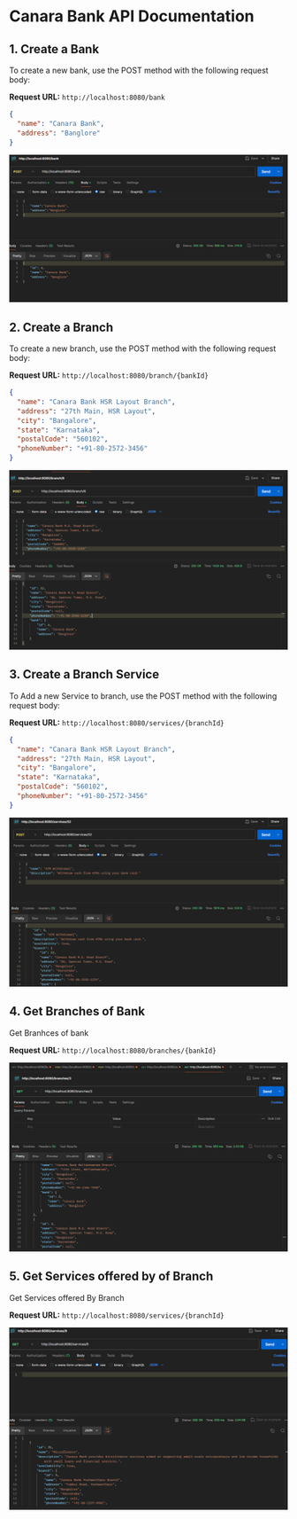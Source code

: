 # Canara Bank API Documentation

## 1. Create a Bank

To create a new bank, use the POST method with the following request body:

**Request URL:** `http://localhost:8080/bank`

```json
{
  "name": "Canara Bank",
  "address": "Banglore"
}
```

![alt text](createBank-1.PNG)

## 2. Create a Branch

To create a new branch, use the POST method with the following request body:

**Request URL:** `http://localhost:8080/branch/{bankId}`

```json
{
  "name": "Canara Bank HSR Layout Branch",
  "address": "27th Main, HSR Layout",
  "city": "Bangalore",
  "state": "Karnataka",
  "postalCode": "560102",
  "phoneNumber": "+91-80-2572-3456"
}
```

![alt text](createBranch-1.PNG)

## 3. Create a Branch Service

To Add a new Service to branch, use the POST method with the following request body:

**Request URL:** `http://localhost:8080/services/{branchId}`

```json
{
  "name": "Canara Bank HSR Layout Branch",
  "address": "27th Main, HSR Layout",
  "city": "Bangalore",
  "state": "Karnataka",
  "postalCode": "560102",
  "phoneNumber": "+91-80-2572-3456"
}
```

![alt text](Addservices-1.PNG)

## 4. Get Branches of Bank

Get Branhces of bank

**Request URL:** `http://localhost:8080/branches/{bankId}`

![alt text](branches.PNG)

## 5. Get Services offered by of Branch

Get Services offered By Branch

**Request URL:** `http://localhost:8080/services/{branchId}`

![alt text](image.png)
